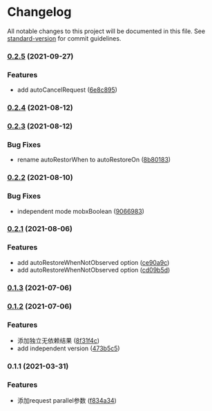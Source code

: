 # Changelog

All notable changes to this project will be documented in this file. See [standard-version](https://github.com/conventional-changelog/standard-version) for commit guidelines.

### [0.2.5](https://github.com/superwf/mobx-value/compare/v0.2.4...v0.2.5) (2021-09-27)


### Features

* add autoCancelRequest ([6e8c895](https://github.com/superwf/mobx-value/commit/6e8c895d479121e1fbfc2d5cd001b94e5806125f))

### [0.2.4](https://github.com/superwf/mobx-value/compare/v0.2.3...v0.2.4) (2021-08-12)

### [0.2.3](https://github.com/superwf/mobx-value/compare/v0.2.2...v0.2.3) (2021-08-12)


### Bug Fixes

* rename autoRestorWhen to autoRestoreOn ([8b80183](https://github.com/superwf/mobx-value/commit/8b8018337dc8ffa2ff222564ee30a995b205ab18))

### [0.2.2](https://github.com/superwf/mobx-value/compare/v0.2.1...v0.2.2) (2021-08-10)


### Bug Fixes

* independent mode mobxBoolean ([9066983](https://github.com/superwf/mobx-value/commit/9066983873911b1fcda399b240a371d3df35b656))

### [0.2.1](https://github.com/superwf/mobx-value/compare/v0.1.3...v0.2.1) (2021-08-06)


### Features

* add autoRestoreWhenNotObserved option ([ce90a9c](https://github.com/superwf/mobx-value/commit/ce90a9cd825f1585b92784f9e0428ce355eda469))
* add autoRestoreWhenNotObserved option ([cd09b5d](https://github.com/superwf/mobx-value/commit/cd09b5d23503d1b5c1744e9122beebc072e51d76))

### [0.1.3](https://github.com/superwf/mobx-value/compare/v0.1.2...v0.1.3) (2021-07-06)

### [0.1.2](https://github.com/superwf/mobx-value/compare/v0.1.1...v0.1.2) (2021-07-06)


### Features

* 添加独立无依赖结果 ([8f31f4c](https://github.com/superwf/mobx-value/commit/8f31f4c767b5b4fbca3decabed22de0f31451887))
* add independent version ([473b5c5](https://github.com/superwf/mobx-value/commit/473b5c5f1ac9ba6c20e1b5126842c576427bb558))

### 0.1.1 (2021-03-31)


### Features

* 添加request parallel参数 ([f834a34](https://github.com/superwf/mobx-value/commit/f834a34a5a7d87ac9045efdb9ad9e43a893ffeda))

